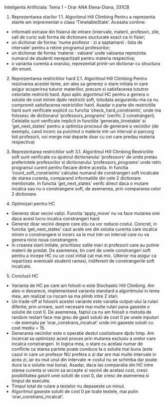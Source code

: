 Inteligenta Artificiala: Tema 1 – Orar
ANA Elena-Diana, 331CB

1.	Reprezentarea starilor
1.1.	Algoritmul Hill Climbing
Pentru a reprezenta starile am imprementat o clasa ‘TimetableState’. Aceasta contine:
-	informatii extrase din fisierul de intrare (intervale, materii, profesori, zile, sali de curs) sub forma de dictionare stucturate exact ca in fisier;
-	un dictionar de forma: ‘nume profesor : zi a saptamanii : lista de intervale’ pentru a retine programul profesorilor;
-	un dictionar de forma ‘materie : valoare’ unde valoarea reprezinta numarul de studenti nerepartizati pentru materia respectiva;
-	o varianta curenta a orarului, reprezentat printr-un dictionar cu structura din enunt.

2.	Reprezentarea restrictiilor hard
2.1.	Algoritmul Hill Climbing
Pentru rezolvarea acestei teme, am ales sa generez o stare initiala in care asigur acoperirea tuturor materiilor, precum si satisfacerea tututror celorlalte restrictii hard. Apoi aplic algoritmul HC pentru a genera o solutie de cost minim dpdv restrictii soft, totodata asigurandu-ma ca nu compromit satisfacerea restrictiilor hard.
Asadar o parte din restrictiile hard sunt verificate explicit cu functia ‘check_hard_constraints’, unde ma folosesc de dictionarul ‘professors_programs’ (verific 2 constrangeri). Celelalte sunt verificate implicit in functiile ‘generate_timetable’  si ‘get_next_states’ pentru a optimiza procesul de generare a vecinilor (de exemplu, cand incerc sa pun/mut o materie intr-un interval si parcurg toti profesorii, voi merge mai departe doar cu cei care predau materia respectiva)

3.	Reprezentarea restrictiilor soft
3.1.	Algoritmul Hill Climbing
Restrictiile soft sunt verificate cu ajutorul dictionarului ‘professors’ de unde preiau preferintele profesorilor si dictionarului ‘professors_programs’ unde retin programul curent pentru fiecare dintre acestia.
In functia ‘count_soft_constraints’ calculez numarul de constrangeri soft incalcate de starea curenta, comparand informatiile din cele 2 dictionare mentionate.
In functia ‘get_next_states’ verifc direct daca o mutare incalca sau nu o constrangere soft, de asemenea, prin compararea celor 2 dictionare.

4.	Optimizari pentru HC
-	Generez doar vecini valizi. Functia ‘apply_move’ nu va face mutarea orei daca acest lucru incalca constrangeri hard
-	Generez doar vecinii despre care stiu ca vor reduce costul. Concret, in functia ‘get_next_states’ caut acele ore din solutia curenta care incalca minim o constrangere si incerc sa le mut intr-un interval care nu va genera nicio noua constrangere.
-	In crearea starii initiale, prioritizez salile mari si profesorii care au putine materii de predat. De asemenea, tin cont de unele constrangeri soft pentru a incepe HC cu un cost initial cat mai mic. Ulterior ma asigur ca repartizez eventualii studenti ramasi, indiferent de constrangerile soft incalcate.

5.	Concluzii HC
-	Varianta de HC pe care am folosit-o este Stochastic Hill Climbing. Am ales-o deoarece, implementand varianta standard a algoritmului in tema mea, am realizat ca riscam sa ma plimb intre 2 stari.
-	Un trade-off al folosirii acestei variante este variatia output-ului la rulari diferite; prin urmare, sunt necesare mai multe rulari pana gaseste o solutie de cost 0. De asemenea, faptul ca nu am folosit o metoda de random restart face mai greu de gasit solutii de cost 0 pe unele inputuri – de exemplu pe ‘orar_constrans_incalcat’ unde imi gaseste solutii cu cost mediu = 15.
-	Generarea vecinilor este o operatie destul costisitoare dpdv timp. Am incercat sa optimizez acest proces prin mutarea exclusiv a orelor care incalca constrangeri. In logica mea, o stare cu acelasi numar de conflicte ca starea parinte poate conduce la o solutie mai buna (este cazul in care un profesor NU prefera o zi dar are mai multe intervale in acea zi, iar eu mut unul din intervale => costul nu se schimba dar poate duce la o solutie mai buna). Asadar, daca las comparatia din HC intre starea curenta si vecini sa accepte si vecinii de acelasi cost, cresc posibilitatea gasirii unei solutii de cost 0, dar cresc de asemenea si timpul de executie.
-	Timpul total de rulare a testelor nu depaseste un minut.
-	Algoritmul gaseste solutii de cost 0 pe toate testele, mai putin ‘orar_constrans_incalcat’.
